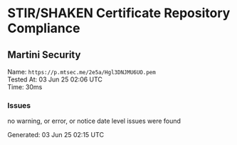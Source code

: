 # STIR/SHAKEN Certificate Repository Compliance

## Martini Security

Name: `https://p.mtsec.me/2e5a/Hgl3DNJMU6UO.pem`\
Tested At: 03 Jun 25 02:06 UTC\
Time: 30ms

### Issues

no warning, or error, or notice date level issues were found

Generated: 03 Jun 25 02:15 UTC